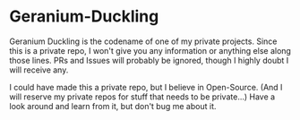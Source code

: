 Geranium-Duckling
=================
Geranium Duckling is the codename of one of my private projects.
Since this is a private repo, I won't give you any information or anything else along those lines.
PRs and Issues will probably be ignored, though I highly doubt I will receive any.

I could have made this a private repo, but I believe in Open-Source. (And I will reserve my private repos for stuff that needs to be private...)
Have a look around and learn from it, but don't bug me about it.
